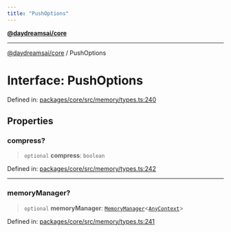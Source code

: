 ```yaml
---
title: "PushOptions"
---
```


[**@daydreamsai/core**](./api-reference.md)

***

[@daydreamsai/core](./api-reference.md) / PushOptions

# Interface: PushOptions

Defined in: [packages/core/src/memory/types.ts:240](https://github.com/dojoengine/daydreams/blob/bbf75946e0d6d99fbdde4cebb2f8a4e8926724f1/packages/core/src/memory/types.ts#L240)

## Properties

### compress?

> `optional` **compress**: `boolean`

Defined in: [packages/core/src/memory/types.ts:242](https://github.com/dojoengine/daydreams/blob/bbf75946e0d6d99fbdde4cebb2f8a4e8926724f1/packages/core/src/memory/types.ts#L242)

***

### memoryManager?

> `optional` **memoryManager**: [`MemoryManager`](./MemoryManager.md)\<[`AnyContext`](./AnyContext.md)\>

Defined in: [packages/core/src/memory/types.ts:241](https://github.com/dojoengine/daydreams/blob/bbf75946e0d6d99fbdde4cebb2f8a4e8926724f1/packages/core/src/memory/types.ts#L241)

